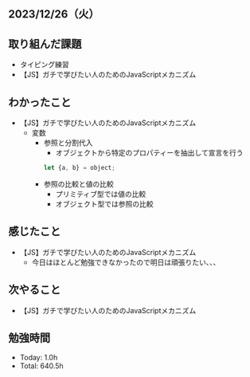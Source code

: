 ## 2023/12/26（火）

## 取り組んだ課題

- タイピング練習
- 【JS】ガチで学びたい人のためのJavaScriptメカニズム

## わかったこと
- 【JS】ガチで学びたい人のためのJavaScriptメカニズム
  - 変数
    - 参照と分割代入
        - オブジェクトから特定のプロパティーを抽出して宣言を行う
        ```JavaScript
        let {a, b} = object;
        ```
    - 参照の比較と値の比較
      - プリミティブ型では値の比較
      - オブジェクト型では参照の比較

## 感じたこと 
- 【JS】ガチで学びたい人のためのJavaScriptメカニズム
  - 今日はほとんど勉強できなかったので明日は頑張りたい、、、

## 次やること
- 【JS】ガチで学びたい人のためのJavaScriptメカニズム

## 勉強時間

- Today: 1.0h
- Total: 640.5h

